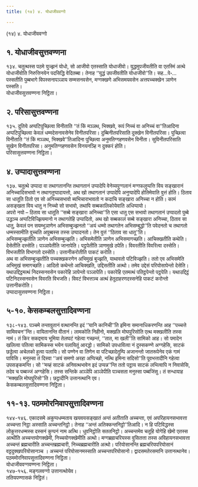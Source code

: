 ```yaml
---
title: (१४) ४. योधाजीववग्गो

---
```

(१४) ४. योधाजीववग्गो  


## १. योधाजीवसुत्तवण्णना

१३४. चतुत्थस्स पठमे युज्झनं योधो, सो आजीवो एतस्साति योधाजीवो। युद्धमुपजीवतीति वा एतस्मिं अत्थे योधाजीवोति निरुत्तिनयेन पदसिद्धि वेदितब्बा। तेनाह ‘‘युद्धं उपजीवतीति योधाजीवो’’ति। सह…पे॰… पस्सतीति पुब्बभागे विपस्सनापञ्ञाय सम्मसनवसेन, मग्गक्खणे अभिसमयवसेन अत्तपच्चक्खेन ञाणेन पस्सति।  
योधाजीवसुत्तवण्णना निट्ठिता।  


## २. परिसासुत्तवण्णना

१३५. दुतिये अप्पटिपुच्छित्वा विनीताति ‘‘तं किं मञ्ञथ, भिक्खवे, रूपं निच्चं वा अनिच्चं वा’’तिआदिना अप्पटिपुच्छित्वा केवलं धम्मदेसनावसेनेव विनीतपरिसा। दुब्बिनीतपरिसाति दुक्खेन विनीतपरिसा। पुच्छित्वा विनीताति ‘‘तं किं मञ्ञथ, भिक्खवे’’तिआदिना पुच्छित्वा अनुमतिग्गहणवसेन विनीता। सुविनीतपरिसाति सुखेन विनीतपरिसा। अनुमतिग्गहणवसेन विनयनञ्हि न दुक्करं होति।  
परिसासुत्तवण्णना निट्ठिता।  


## ४. उप्पादासुत्तवण्णना

१३७. चतुत्थे उप्पादा वा तथागतानन्ति तथागतानं उप्पादेपि वेनेय्यपुग्गलानं मग्गफलुप्पत्ति विय सङ्खारानं अनिच्चादिसभावो न तथागतुप्पादायत्तो, अथ खो तथागतानं उप्पादेपि अनुप्पादेपि होतिमेवाति वुत्तं होति। ठिताव सा धातूति ठितो एव सो अनिच्चसभावो ब्यभिचाराभावतो न कदाचि सङ्खारा अनिच्चा न होति। कामं असङ्खता विय धातु न निच्चो सो सभावो, तथापि सब्बकालिकोयेवाति अधिप्पायो।  
अपरो नयो – ठिताव सा धातूति ‘‘सब्बे सङ्खारा अनिच्चा’’ति एसा धातु एस सभावो तथागतानं उप्पादतो पुब्बे उद्धञ्च अप्पटिविज्झियमानो न तथागतेहि उप्पादितो, अथ खो सब्बकालं सब्बे सङ्खारा अनिच्चा, ठिताव सा धातु, केवलं पन सयम्भुञाणेन अभिसम्बुज्झनतो ‘‘अयं धम्मो तथागतेन अभिसम्बुद्धो’’ति पवेदनतो च तथागतो धम्मस्सामीति वुच्चति अपुब्बस्स तस्स उप्पादनतो। तेन वुत्तं ‘‘ठिताव सा धातू’’ति।  
अभिसम्बुज्झतीति ञाणेन अभिसम्बुज्झति। अभिसमेतीति ञाणेन अभिसमागच्छति। आचिक्खतीति कथेति। देसेतीति दस्सेति। पञ्ञापेतीति जानापेति। पट्ठपेतीति ञाणमुखे ठपेति। विवरतीति विवरित्वा दस्सेति। विभजतीति विभागतो दस्सेति। उत्तानीकरोतीति पाकटं करोति।  
अथ वा अभिसम्बुज्झतीति पच्चक्खकरणेन अभिमुखं बुज्झति, याथावतो पटिविज्झति। ततो एव अभिसमेति अभिमुखं समागच्छति। आदितो कथेन्तो आचिक्खति, उद्दिसतीति अत्थो। तमेव उद्देसं परियोसापेन्तो देसेति। यथाउद्दिट्ठमत्थं निदस्सनवसेन पकारेहि ञापेन्तो पञ्ञापेति। पकारेहि एतमत्थं पतिट्ठपेन्तो पट्ठपेति। यथाउद्दिट्ठं पटिनिदस्सनवसेन विवरति विभजति। विवटं विभत्तञ्च अत्थं हेतूदाहरणदस्सनेहि पाकटं करोन्तो उत्तानीकरोति।  
उप्पादासुत्तवण्णना निट्ठिता।  


## ५-१०. केसकम्बलसुत्तादिवण्णना

१३८-१४३. पञ्चमे तन्तावुतानं वत्थानन्ति इदं ‘‘यानि कानिची’’ति इमिना समानाधिकरणन्ति आह ‘‘पच्चत्ते सामिवचन’’न्ति। वायितानन्ति वीतानं। लामकोति निहीनो, मक्खलि मोघपुरिसोति एत्थ मक्खलीति तस्स नामं। तं किर सकद्दमाय भूमिया तेलघटं गहेत्वा गच्छन्तं, ‘‘तात, मा खली’’ति सामिको आह। सो पमादेन खलित्वा पतित्वा सामिकस्स भयेन पलायितुं आरद्धो। सामिको उपधावित्वा नं दुस्सकण्णे अग्गहेसि, साटकं छड्डेत्वा अचेलको हुत्वा पलायि। सो पण्णेन वा तिणेन वा पटिच्छादेतुम्पि अजानन्तो जातरूपेनेव एकं गामं पाविसि। मनुस्सा तं दिस्वा ‘‘अयं समणो अरहा अप्पिच्छो, नत्थि इमिना सदिसो’’ति पूवभत्तादीनि गहेत्वा उपसङ्कमन्ति। सो ‘‘मय्हं साटकं अनिवत्थभावेन इदं उप्पन्न’’न्ति ततो पट्ठाय साटकं लभित्वापि न निवासेसि, तदेव च पब्बज्जं अग्गहेसि। तस्स सन्तिके अञ्ञेपि अञ्ञेपीति पञ्चसता मनुस्सा पब्बजिंसु। तं सन्धायाह ‘‘मक्खलि मोघपुरिसो’’ति। छट्ठादीनि उत्तानत्थानि एव।  
केसकम्बलसुत्तादिवण्णना निट्ठिता।  


## ११-१३. पठममोरनिवापसुत्तादिवण्णना

१४४-१४६. एकादसमे अकुप्पधम्मताय खयवयसङ्खातं अन्तं अतीताति अच्चन्ता, एवं अपरिहायनसभावत्ता अच्चन्ता निट्ठा अस्साति अच्‍चन्तनिट्ठो। तेनाह ‘‘अन्तं अतिक्‍कन्तनिट्ठो’’तिआदि। न हि पटिविद्धस्स लोकुत्तरधम्मस्स दस्सनं कुप्पनं नाम अत्थि। धुवनिट्ठोति सततनिट्ठो। अच्‍चन्तमेव चतूहि योगेहि खेमो एतस्स अत्थीति अच्‍चन्तयोगक्खेमी, निच्‍चयोगक्खेमीति अत्थो। मग्गब्रह्मचरियस्स वुसितत्ता तस्स अविहायनसभावत्ता अच्‍चन्तं ब्रह्मचारीति अच्‍चन्तब्रह्मचारी, निच्‍चब्रह्मचारीति अत्थो। परियोसानन्ति ब्रह्मचरियपरियोसानं वट्टदुक्खपरियोसानञ्‍च । अच्‍चन्तं परियोसानमस्साति अच्‍चन्तपरियोसानो। द्वादसमतेरसमानि उत्तानत्थानेव।  
पठममोरनिवापसुत्तादिवण्णना निट्ठिता।  
योधाजीववग्गवण्णना निट्ठिता।  
१४७-१५६. मङ्गलवग्गो उत्तानत्थोयेव।  
ततियपण्णासकं निट्ठितं।  